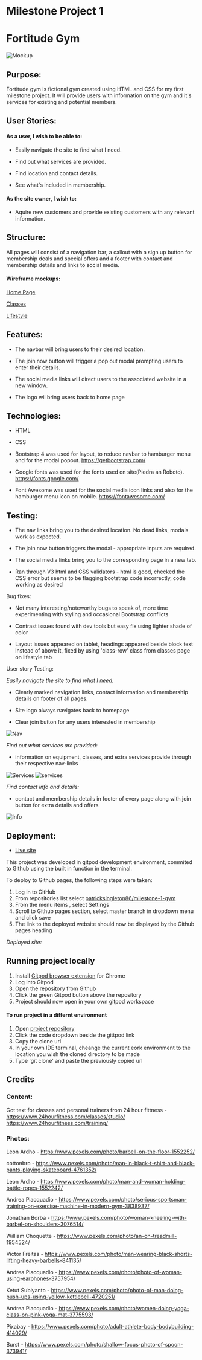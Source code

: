 # Milestone Project 1

# Fortitude Gym

![Mockup](assets/wireframes/mockup.png)

## Purpose:

Fortitude gym is fictional gym created using HTML and CSS for my first milestone project. It will provide users with information on the gym and it's services for existing and potential members.

## User Stories:

#### As a user, I wish to be able to: 

* Easily navigate the site to find what I need.

* Find out what services are provided.

* Find location and contact details.

* See what's included in membership.

#### As the site owner, I wish to:

* Aquire new customers and provide existing customers with any relevant information.

## Structure:

All pages will consist of a navigation bar, a callout with a sign up button for membership deals and special offers and a footer with contact and membership details and links to social media.

#### Wireframe mockups:

[Home Page](assets/wireframes/home.pdf)

[Classes](assets/wireframes/classes.pdf)

[Lifestyle](assets/wireframes/lifestyle.pdf)

## Features:

* The navbar will bring users to their desired location.

* The join now button will trigger a pop out modal prompting users to enter their details.

* The social media links will direct users to the associated website in a new window. 

* The logo wil bring users back to home page

## Technologies:

* HTML

* CSS

* Bootstrap 4 was used for layout, to reduce navbar to hamburger menu and for the modal popout. https://getbootstrap.com/

* Google fonts was used for the fonts used on site(Piedra an Roboto). https://fonts.google.com/

* Font Awesome was used for the social media icon links and also for the hamburger menu icon on mobile. https://fontawesome.com/

## Testing:

* The nav links bring you to the desired location. No dead links, modals work as expected.

* The join now button triggers the modal - appropriate inputs are required.

* The social media links bring you to the corresponding page in a new tab.

* Ran through V3 html and CSS validators - html is good, checked the CSS error but seems to be flagging bootstrap code incorrectly, code working as desired

Bug fixes:

* Not many interesting/noteworthy bugs to speak of, more time experimenting with styling and occasional Bootstrap conflicts

* Contrast issues found with dev tools but easy fix using lighter shade of color

* Layout issues appeared on tablet, headings appeared beside block text instead of above it, fixed by using 'class-row' class from classes page on lifestyle tab

User story Testing:

_Easily navigate the site to find what I need:_

* Clearly marked navigation links, contact information and membership details on footer of all pages.

* Site logo always navigates back to homepage

* Clear join button for any users interested in membership

![Nav](assets/images/readme/nav.png)

_Find out what services are provided:_

* information on equipment, classes, and extra services provide through their respective nav-links

![Services](assets/images/readme/services1.png)
![services](assets/images/readme/services2.png)

_Find contact info and details:_

* contact and membership details in footer of every page along with join button for extra details and offers

![Info](assets/images/readme/info.png)

## Deployment:

* [Live site](https://patricksingleton86.github.io/milestone-1-gym/)

This project was developed in gitpod development environment, commited to Github using the built in function in the terminal.

To deploy to Github pages, the following steps were taken:

1. Log in to GitHub
2. From repositories list select [patricksingleton86/milestone-1-gym](https://github.com/patricksingleton86/milestone-1-gym)
3. From the menu items , select Settings
4. Scroll to Github pages section, select master branch in dropdown menu and click save
5. The link to the deployed website should now be displayed by the Github pages heading

_Deployed site:_

## Running project locally

1. Install [Gitpod browser extension](https://chrome.google.com/webstore/detail/gitpod-dev-environments-i/dodmmooeoklaejobgleioelladacbeki?hl=en) for Chrome
2. Log into Gitpod
3. Open the [repository](https://github.com/patricksingleton86/milestone-1-gym) from Github
4. Click the green Gitpod button above the repository
5. Project should now open in your own gitpod workspace

#### To run project in a differnt environment

1. Open [project repository](https://github.com/patricksingleton86/milestone-1-gym)
2. Click the code dropdown beside the gittpod link
3. Copy the clone url
4. In your own IDE terminal, cheange the current eork environment to the location you wish the cloned directory to be made
5. Type 'git clone' and paste the previously copied url


## Credits

### Content:
Got text for classes and personal trainers from 24 hour fittness - https://www.24hourfitness.com/classes/studio/ https://www.24hourfitness.com/training/ 

### Photos:

Leon Ardho - https://www.pexels.com/photo/barbell-on-the-floor-1552252/

cottonbro - https://www.pexels.com/photo/man-in-black-t-shirt-and-black-pants-playing-skateboard-4761352/

Leon Ardho - https://www.pexels.com/photo/man-and-woman-holding-battle-ropes-1552242/

Andrea Piacquadio - https://www.pexels.com/photo/serious-sportsman-training-on-exercise-machine-in-modern-gym-3838937/

Jonathan Borba - https://www.pexels.com/photo/woman-kneeling-with-barbel-on-shoulders-3076514/

William Choquette - https://www.pexels.com/photo/an-on-treadmill-1954524/

Victor Freitas - https://www.pexels.com/photo/man-wearing-black-shorts-lifting-heavy-barbells-841135/

Andrea Piacquadio - https://www.pexels.com/photo/photo-of-woman-using-earphones-3757954/

Ketut Subiyanto - https://www.pexels.com/photo/photo-of-man-doing-push-ups-using-yellow-kettlebell-4720251/

Andrea Piacquadio - https://www.pexels.com/photo/women-doing-yoga-class-on-pink-yoga-mat-3775593/

Pixabay - https://www.pexels.com/photo/adult-athlete-body-bodybuilding-414029/

Burst - https://www.pexels.com/photo/shallow-focus-photo-of-spoon-373941/
